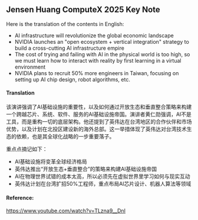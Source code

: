 ## Jensen Huang ComputeX 2025 Key Note

Here is the translation of the contents in English:

*   AI infrastructure will revolutionize the global economic landscape
*   NVIDIA launches an "open ecosystem + vertical integration" strategy to build a cross-cutting AI infrastructure empire
*   The cost of trying and failing with AI in the physical world is too high, so we must learn how to interact with reality by first learning in a virtual environment
*   NVIDIA plans to recruit 50% more engineers in Taiwan, focusing on setting up AI chip design, robot algorithms, etc.

#### Translation 

该演讲强调了AI基础设施的重要性，以及如何通过开放生态和垂直整合策略来构建一个跨越芯片、系统、软件、服务的AI基础设施帝国。演讲者黄仁勋强调，AI不是工具，而是重构一切的底层架构。他还提到了英伟达在台湾地区的合作伙伴和市场优势，以及计划在北投区建设新的海外总部。这一举措体现了英伟达对台湾技术生态的依赖，也是其全球化战略的一步重要落子。

重点点摘记如下：

*   AI基础设施将变革全球经济格局
*   英伟达推出“开放生态+垂直整合”的策略来构建AI基础设施帝国
*   AI在物理世界试错的成本太高，所以必须先在虚拟世界里学习如何与现实互动
*   英伟达计划在台湾扩招50%工程师，重点布局AI芯片设计、机器人算法等领域

#### Reference: 

https://www.youtube.com/watch?v=TLzna9__DnI